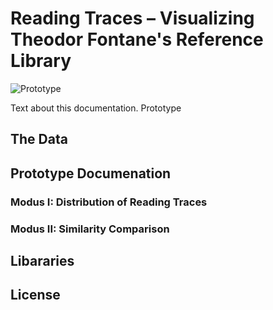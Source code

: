 # Reading Traces – Visualizing Theodor Fontane's Reference Library
![Prototype](/img/tutorialGif1.gif)

Text about this documentation. Prototype

## The Data

## Prototype Documenation
### Modus I: Distribution of Reading Traces

### Modus II: Similarity Comparison

## Libararies

## License
